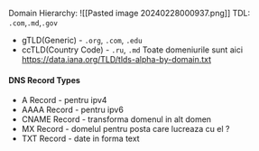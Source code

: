 Domain Hierarchy:
![[Pasted image 20240228000937.png]]
TDL: `.com`,`.md`,`.gov`
- gTLD(Generic) - `.org`, `.com`, `.edu`
- ccTLD(Country Code) - `.ru`, `.md`
Toate domeniurile sunt aici https://data.iana.org/TLD/tlds-alpha-by-domain.txt

#### DNS Record Types
- A Record - pentru ipv4 
- AAAA Record - pentru ipv6 
- CNAME Record - transforma domenul in alt domen
- MX Record - domelul pentru posta care lucreaza cu el ?
- TXT Record - date in forma text 